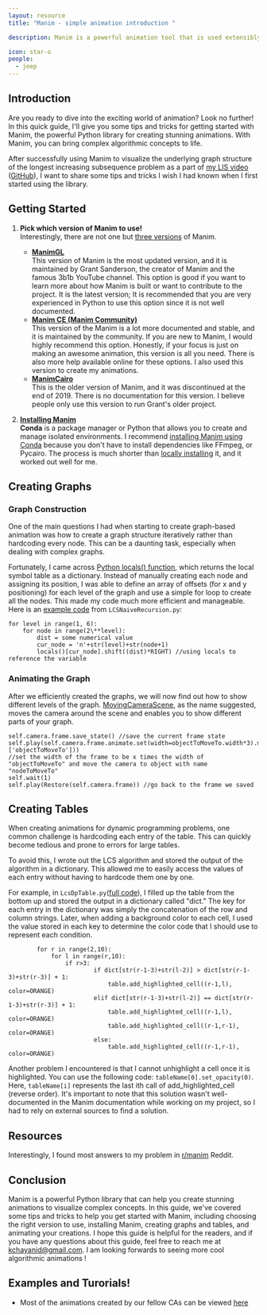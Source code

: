 ```yaml
---
layout: resource
title: "Manim - simple animation introduction "

description: Manim is a powerful animation tool that is used extensibly by STEM youtubers to animate mathematical concepts. It's integration with python allows you to calculate and display examples within the same script. This is a quickstart guide on how to create Manim animations. 

icon: star-o
people:
  - jeep
---
```


## Introduction
Are you ready to dive into the exciting world of animation? Look no further! In this quick guide, I'll give you some tips and tricks for getting started with Manim, the powerful Python library for creating stunning animations. With Manim, you can bring complex algorithmic concepts to life. 

After successfully using Manim to visualize the underlying graph structure of the longest increasing subsequence problem as a part of [my LIS video](https://youtu.be/buB-VifgeNE?t=412) ([GitHub](https://github.com/jeeepx/AlgoAnimation)), I want to share some tips and tricks I wish I had known when I first started using the library.

## Getting Started

1. **Pick which version of Manim to use!** <br>
   Interestingly, there are not one but [three versions](https://docs.manim.community/en/stable/faq/installation.html#:~:text=Why%20are%20there%20different%20versions%20of%20Manim%3F%23) of Manim.
   * **[ManimGL](https://github.com/3b1b/manim)** <br>
   This version of Manim is the most updated version, and it is maintained by Grant Sanderson, the creator of Manim and the famous 3b1b YouTube channel. This option is good if you want to learn more about how Manim is built or want to contribute to the project. It is the latest version; It is recommended that you are very experienced in Python to use this option since it is not well documented.
    * **[Manim CE (Manim Community)](https://www.manim.community/)** <br>
   This version of the Manim is a lot more documented and stable, and it is maintained by the community. If you are new to Manim, I would highly recommend this option. Honestly, if your focus is just on making an awesome animation, this version is all you need. There is also more help available online for these options. I also used this version to create my animations.
   *  **[ManimCairo](https://github.com/3b1b/manim/tree/cairo-backend)** <br>
   This is the older version of Manim, and it was discontinued at the end of 2019. There is no documentation for this version. I believe people only use this version to run Grant's older project.

2. **[Installing Manim](https://docs.manim.community/en/stable/installation.html)** <br>
   **Conda** is a package manager or Python that allows you to create and manage isolated environments. I recommend [installing Manim using Conda](https://docs.manim.community/en/stable/installation.html#conda-installation:~:text=Installing%20Manim%20in%20conda%23) because you don't have to install dependencies like FFmpeg, or Pycairo. The process is much shorter than [locally installing](https://docs.manim.community/en/stable/installation.html#conda-installation:~:text=Working%20with%20Manim-,Installing%20Manim%20locally,-%23) it, and it worked out well for me. 

## Creating Graphs

### Graph Construction
One of the main questions I had when starting to create graph-based animation was how to create a graph structure iteratively rather than hardcoding every node. This can be a daunting task, especially when dealing with complex graphs.

Fortunately, I came across [Python locals() function](https://www.w3schools.com/python/ref_func_locals.asp#:~:text=The%20locals()%20function%20returns,information%20about%20the%20current%20program.), which returns the local symbol table as a dictionary. Instead of manually creating each node and assigning its position, I was able to define an array of offsets (for x and y positioning) for each level of the graph and use a simple for loop to create all the nodes. This made my code much more efficient and manageable. Here is an [example code](https://github.com/jeeepx/AlgoAnimation/blob/master/project/Animations/LcsNaiveRecursion.py) from `LCSNaiveRecursion.py`:
```
for level in range(1, 6):
    for node in range(2\**level):
        dist = some numerical value
        cur_node = 'n'+str(level)+str(node+1) 
        locals()[cur_node].shift((dist)*RIGHT) //using locals to reference the variable
```

### Animating the Graph
After we efficiently created the graphs, we will now find out how to show different levels of the graph. [MovingCameraScene](https://docs.manim.community/en/stable/reference/manim.scene.moving_camera_scene.MovingCameraScene.html), as the name suggested, moves the camera around the scene and enables you to show different parts of your graph. 
```
self.camera.frame.save_state() //save the current frame state
self.play(self.camera.frame.animate.set(width=objectToMoveTo.width*3).move_to(locals()['objectToMoveTo']))
//set the width of the frame to be x times the width of "objectToMoveTo" and move the camera to object with name "nodeToMoveTo"
self.wait(1)
self.play(Restore(self.camera.frame)) //go back to the frame we saved
```


## Creating Tables
When creating animations for dynamic programming problems, one common challenge is hardcoding each entry of the table. This can quickly become tedious and prone to errors for large tables.

To avoid this, I wrote out the LCS algorithm and stored the output of the algorithm in a dictionary. This allowed me to easily access the values of each entry without having to hardcode them one by one.

For example, in `LcsDpTable.py`([full code](https://github.com/jeeepx/AlgoAnimation/blob/master/project/Animations/LcsDpTable.py)), I filled up the table from the bottom up and stored the output in a dictionary called "dict." The key for each entry in the dictionary was simply the concatenation of the row and column strings. Later, when adding a background color to each cell, I used the value stored in each key to determine the color code that I should use to represent each condition.
```
        for r in range(2,10):
            for l in range(r,10):
                if r>3:
                        if dict[str(r-1-3)+str(l-2)] > dict[str(r-1-3)+str(r-3)] + 1:
                            table.add_highlighted_cell((r-1,l), color=ORANGE)
                        elif dict[str(r-1-3)+str(l-2)] == dict[str(r-1-3)+str(r-3)] + 1:
                            table.add_highlighted_cell((r-1,l), color=ORANGE)
                            table.add_highlighted_cell((r-1,r-1), color=ORANGE)
                        else:
                            table.add_highlighted_cell((r-1,r-1), color=ORANGE)
```
Another problem I encountered is that I cannot unhighlight a cell once it is highlighted. You can use the following code: `tableName[0].set_opacity(0)`. Here, `tableName[i]` represents the last ith call of add_highlighted_cell  (reverse order). It's important to note that this solution wasn't well-documented in the Manim documentation while working on my project, so I had to rely on external sources to find a solution. 

## Resources
Interestingly, I found most answers to my problem in [r/manim](https://www.reddit.com/r/manim/) Reddit.

## Conclusion
Manim is a powerful Python library that can help you create stunning animations to visualize complex concepts. In this guide, we've covered some tips and tricks to help you get started with Manim, including choosing the right version to use, installing Manim, creating graphs and tables, and animating your creations. I hope this guide is helpful for the readers, and if you have any questions about this guide, feel free to reach me at kchayanid@gmail.com. I am looking forwards to seeing more cool algorithmic animations !

## Examples and Turorials!
- Most of the animations created by our fellow CAs can be viewed [here](CA-created-resources)